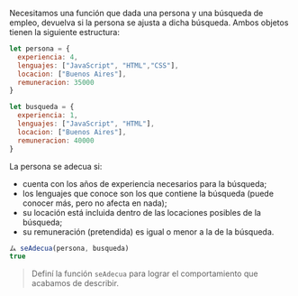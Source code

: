 Necesitamos una función que dada una persona y una búsqueda de empleo, devuelva si la persona se ajusta a dicha búsqueda. Ambos objetos tienen la siguiente estructura:

```javascript
let persona = {
  experiencia: 4,
  lenguajes: ["JavaScript", "HTML","CSS"],
  locacion: ["Buenos Aires"],
  remuneracion: 35000
}

let busqueda = {
  experiencia: 1,
  lenguajes: ["JavaScript", "HTML"],
  locacion: ["Buenos Aires"],
  remuneracion: 40000
}
```

La persona se adecua si:

- cuenta con los años de experiencia necesarios para la búsqueda;
- los lenguajes que conoce son los que contiene la búsqueda (puede conocer más, pero no afecta en nada);
- su locación está incluida dentro de las locaciones posibles de la búsqueda;
- su remuneración (pretendida) es igual o menor a la de la búsqueda.

``` javascript
ム seAdecua(persona, busqueda)
true
```

> Definí la función `seAdecua` para lograr el comportamiento que acabamos de describir.